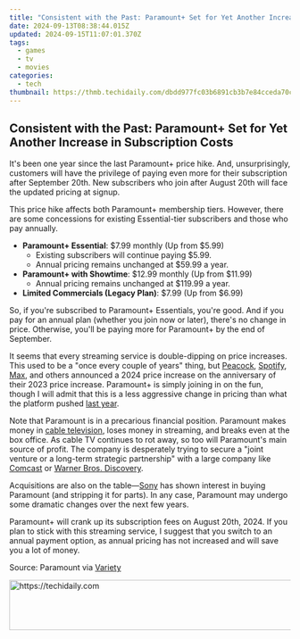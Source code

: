 ```yaml
---
title: "Consistent with the Past: Paramount+ Set for Yet Another Increase in Subscription Costs"
date: 2024-09-13T08:38:44.015Z
updated: 2024-09-15T11:07:01.370Z
tags:
  - games
  - tv
  - movies
categories:
  - tech
thumbnail: https://thmb.techidaily.com/dbdd977fc03b6891cb3b7e84cceda70cd02add2f2e15c2683531919a3387ddeb.jpg
---
```


## Consistent with the Past: Paramount+ Set for Yet Another Increase in Subscription Costs

It's been one year since the last Paramount+ price hike. And, unsurprisingly, customers will have the privilege of paying even more for their subscription after September 20th. New subscribers who join after August 20th will face the updated pricing at signup.

 This price hike affects both Paramount+ membership tiers. However, there are some concessions for existing Essential-tier subscribers and those who pay annually.

* **Paramount+ Essential**: $7.99 monthly (Up from $5.99)  
   * Existing subscribers will continue paying $5.99.  
   * Annual pricing remains unchanged at $59.99 a year.
* **Paramount+ with Showtime**: $12.99 monthly (Up from $11.99)  
   * Annual pricing remains unchanged at $119.99 a year.
* **Limited Commercials (Legacy Plan)**: $7.99 (Up from $6.99)

 So, if you're subscribed to Paramount+ Essentials, you're good. And if you pay for an annual plan (whether you join now or later), there's no change in price. Otherwise, you'll be paying more for Paramount+ by the end of September.

 It seems that every streaming service is double-dipping on price increases. This used to be a "once every couple of years" thing, but [Peacock](https://youtube-stream.techidaily.com/new-precision-in-performance-utilizing-social-blade-for-youtube-data/), [Spotify](https://screen-video-capture.techidaily.com/essential-list-high-quality-cost-free-meeting-platforms/), [Max](https://remote-screen-capture.techidaily.com/updated-unlock-screen-saving-potential-on-android-devices-for-2024/), and others announced a 2024 price increase on the anniversary of their 2023 price increase. Paramount+ is simply joining in on the fun, though I will admit that this is a less aggressive change in pricing than what the platform pushed [last year](https://youtube-sure.techidaily.com/n-2024-grab-free-video-profile-backgrounds/).

 Note that Paramount is in a precarious financial position. Paramount makes money in [cable television](https://www.fool.com/investing/2024/03/04/paramount-global-profits-1-part-problem-stock/), loses money in streaming, and breaks even at the box office. As cable TV continues to rot away, so too will Paramount's main source of profit. The company is desperately trying to secure a "joint venture or a long-term strategic partnership" with a large company like [Comcast](https://www.hollywoodreporter.com/business/business-news/paramount-deal-talks-streaming-peacock-1235890224/) or [Warner Bros. Discovery](https://www.theverge.com/2023/12/20/24010115/warner-bros-discovery-paramount-merger-streaming).

 Acquisitions are also on the table—[Sony](https://www.nytimes.com/2024/05/08/business/media/sony-apollo-paramount-plan.html) has shown interest in buying Paramount (and stripping it for parts). In any case, Paramount may undergo some dramatic changes over the next few years.

 Paramount+ will crank up its subscription fees on August 20th, 2024\. If you plan to stick with this streaming service, I suggest that you switch to an annual payment option, as annual pricing has not increased and will save you a lot of money.

 Source: Paramount via [Variety](https://variety.com/2024/tv/news/paramount-plus-price-streaming-increase-1236046774/)

<ins class="adsbygoogle"
     style="display:block"
     data-ad-format="autorelaxed"
     data-ad-client="ca-pub-7571918770474297"
     data-ad-slot="1223367746"></ins>

<ins class="adsbygoogle"
     style="display:block"
     data-ad-client="ca-pub-7571918770474297"
     data-ad-slot="8358498916"
     data-ad-format="auto"
     data-full-width-responsive="true"></ins>



<!-- affiliate ads begin -->
<a href="https://review-au.sjv.io/c/5597632/2098702/14409" target="_top" id="2098702">
  <img src="//a.impactradius-go.com/display-ad/14409-2098702" border="0" alt="https://techidaily.com" width="728" height="90"/>
</a>
<img height="0" width="0" src="https://review-au.sjv.io/i/5597632/2098702/14409" style="position:absolute;visibility:hidden;" border="0" />
<!-- affiliate ads end -->

